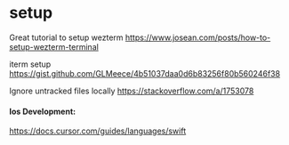 # setup

Great tutorial to setup wezterm https://www.josean.com/posts/how-to-setup-wezterm-terminal

iterm setup https://gist.github.com/GLMeece/4b51037daa0d6b83256f80b560246f38

Ignore untracked files locally
https://stackoverflow.com/a/1753078

#### Ios Development:
https://docs.cursor.com/guides/languages/swift
